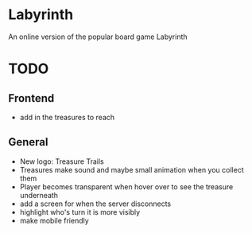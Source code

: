 # Labyrinth
An online version of the popular board game Labyrinth

# TODO
## Frontend
- add in the treasures to reach 

## General
- New logo: Treasure Trails
- Treasures make sound and maybe small animation when you collect them
- Player becomes transparent when hover over to see the treasure underneath
- add a screen for when the server disconnects
- highlight who's turn it is more visibly
- make mobile friendly